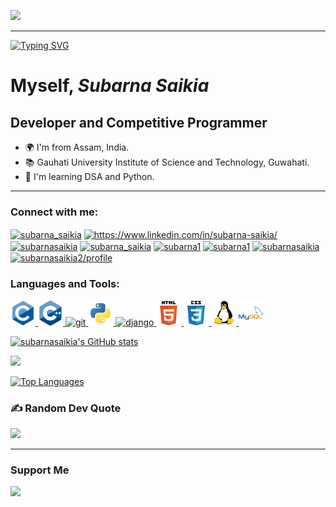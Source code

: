 [![](https://visitcount.itsvg.in/api?id=subarnasaikia&icon=3&color=0)](https://visitcount.itsvg.in)

---


[![Typing SVG](https://readme-typing-svg.demolab.com?font=Fira+Code&pause=1000&width=435&lines=Hi+👋+!+Great+to+have+you+here)](https://git.io/typing-svg)

Myself, ***Subarna Saikia*** 
===============================

Developer and Competitive Programmer
---------------------------------------

 * 🌍 I'm from Assam, India.
 * :books: Gauhati University Institute of Science and Technology, Guwahati.
 * 🧠 I'm learning DSA and Python.



----
<h3 align="left">Connect with me:</h3>
<p align="left">
<a href="https://twitter.com/subarna_saikia" target="blank"><img align="center" src="https://raw.githubusercontent.com/rahuldkjain/github-profile-readme-generator/master/src/images/icons/Social/twitter.svg" alt="subarna_saikia" height="30" width="40" /></a>
<a href="https://www.linkedin.com/in/subarna-saikia/" target="blank"><img align="center" src="https://raw.githubusercontent.com/rahuldkjain/github-profile-readme-generator/master/src/images/icons/Social/linked-in-alt.svg" alt="https://www.linkedin.com/in/subarna-saikia/" height="30" width="40" /></a>
<a href="https://kaggle.com/subarnasaikia" target="blank"><img align="center" src="https://raw.githubusercontent.com/rahuldkjain/github-profile-readme-generator/master/src/images/icons/Social/kaggle.svg" alt="subarnasaikia" height="30" width="40" /></a>
<a href="https://instagram.com/subarna_saikia" target="blank"><img align="center" src="https://raw.githubusercontent.com/rahuldkjain/github-profile-readme-generator/master/src/images/icons/Social/instagram.svg" alt="subarna_saikia" height="30" width="40" /></a>
<a href="https://www.codechef.com/users/subarna1" target="blank"><img align="center" src="https://cdn.jsdelivr.net/npm/simple-icons@3.1.0/icons/codechef.svg" alt="subarna1" height="30" width="40" /></a>
<a href="https://codeforces.com/profile/subarna1" target="blank"><img align="center" src="https://raw.githubusercontent.com/rahuldkjain/github-profile-readme-generator/master/src/images/icons/Social/codeforces.svg" alt="subarna1" height="30" width="40" /></a>
<a href="https://www.leetcode.com/subarnasaikia" target="blank"><img align="center" src="https://raw.githubusercontent.com/rahuldkjain/github-profile-readme-generator/master/src/images/icons/Social/leet-code.svg" alt="subarnasaikia" height="30" width="40" /></a>
<a href="https://auth.geeksforgeeks.org/user/subarnasaikia2/profile" target="blank"><img align="center" src="https://raw.githubusercontent.com/rahuldkjain/github-profile-readme-generator/master/src/images/icons/Social/geeks-for-geeks.svg" alt="subarnasaikia2/profile" height="30" width="40" /></a>
</p>


<h3 align="left">Languages and Tools:</h3>
<p align="left"> 
<a href="https://www.cprogramming.com/" target="_blank" rel="noreferrer"> <img src="https://raw.githubusercontent.com/devicons/devicon/master/icons/c/c-original.svg" alt="c" width="40" height="40"/> </a>
<a href="https://www.w3schools.com/cpp/" target="_blank" rel="noreferrer"> <img src="https://raw.githubusercontent.com/devicons/devicon/master/icons/cplusplus/cplusplus-original.svg" alt="cplusplus" width="40" height="40"/> </a> 
<a href="https://git-scm.com/" target="_blank" rel="noreferrer"> <img src="https://www.vectorlogo.zone/logos/git-scm/git-scm-icon.svg" alt="git" width="40" height="40"/> </a>
<a href="https://www.python.org" target="_blank" rel="noreferrer"> <img src="https://raw.githubusercontent.com/devicons/devicon/master/icons/python/python-original.svg" alt="python" width="40" height="40"/> </a>
<a href="https://www.djangoproject.com/" target="_blank" rel="noreferrer"> <img src="https://cdn.worldvectorlogo.com/logos/django.svg" alt="django" width="40" height="40"/> </a>
<a href="https://www.w3.org/html/" target="_blank" rel="noreferrer"> <img src="https://raw.githubusercontent.com/devicons/devicon/master/icons/html5/html5-original-wordmark.svg" alt="html5" width="40" height="40"/> </a> 
<a href="https://www.w3schools.com/css/" target="_blank" rel="noreferrer"> <img src="https://raw.githubusercontent.com/devicons/devicon/master/icons/css3/css3-original-wordmark.svg" alt="css3" width="40" height="40"/> </a> 
<a href="https://www.linux.org/" target="_blank" rel="noreferrer"> <img src="https://raw.githubusercontent.com/devicons/devicon/master/icons/linux/linux-original.svg" alt="linux" width="40" height="40"/> </a> 
<a href="https://www.mysql.com/" target="_blank" rel="noreferrer"> <img src="https://raw.githubusercontent.com/devicons/devicon/master/icons/mysql/mysql-original-wordmark.svg" alt="mysql" width="40" height="40"/> </a>
</p>




<a href="http://www.github.com/subarnasaikia"><img src="https://github-readme-stats.vercel.app/api?username=subarnasaikia&show_icons=true&hide=&count_private=true&title_color=0891b2&text_color=ffffff&icon_color=0891b2&bg_color=1c1917&hide_border=true&show_icons=true" alt="subarnasaikia's GitHub stats" /></a>

<a href="http://www.github.com/subarnasaikia"><img src="https://github-readme-streak-stats.herokuapp.com/?user=subarnasaikia&stroke=ffffff&background=1c1917&ring=0891b2&fire=0891b2&currStreakNum=ffffff&currStreakLabel=0891b2&sideNums=ffffff&sideLabels=ffffff&dates=ffffff&hide_border=true" /></a>


<!--
<a href="http://www.github.com/subarnasaikia"><img src="https://activity-graph.herokuapp.com/graph?username=subarnasaikia&bg_color=1c1917&color=ffffff&line=0891b2&point=ffffff&area_color=1c1917&area=true&hide_border=true&custom_title=GitHub%20Commits%20Graph" alt="GitHub Commits Graph" /></a>
-->

<a href="https://github.com/subarnasaikia" align="left"><img src="https://github-readme-stats.vercel.app/api/top-langs/?username=subarnasaikia&layout=compact&langs_count=10&title_color=0891b2&text_color=ffffff&icon_color=0891b2&bg_color=1c1917&hide_border=true&locale=en&custom_title=Top%20%Languages" alt="Top Languages" /></a>

### ✍️ Random Dev Quote
![](https://quotes-github-readme.vercel.app/api?type=vetical&theme=radical)


---
<!--
[![subarnasaikia's GitHub | Stats](https://stats.quine.sh/subarnasaikia/github?theme=light)](https://quine.sh)
[![subarnasaikia's GitHub | Languages Over Time](https://stats.quine.sh/subarnasaikia/languages-over-time?theme=light)](https://quine.sh)
[![subarnasaikia's GitHub | Topics Over Time](https://stats.quine.sh/subarnasaikia/topics-over-time?theme=light)](https://quine.sh)
-->
### Support Me

<a href="https://www.buymeacoffee.com/subarnasaikia"><img src="https://cdn.buymeacoffee.com/buttons/v2/default-yellow.png" width="200" /></a>
